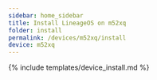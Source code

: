 ```yaml
---
sidebar: home_sidebar
title: Install LineageOS on m52xq
folder: install
permalink: /devices/m52xq/install
device: m52xq
---
```

{% include templates/device_install.md %}